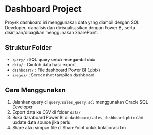 # Dashboard Project

Proyek dashboard ini menggunakan data yang diambil dengan SQL Developer, dianalisis dan divisualisasikan dengan Power BI, serta disimpan/dibagikan menggunakan SharePoint.

## Struktur Folder
- `query/` : SQL query untuk mengambil data
- `data/` : Contoh data hasil export
- `dashboard/` : File dashboard Power BI (.pbix)
- `images/` : Screenshot tampilan dashboard

## Cara Menggunakan
1. Jalankan query di `query/sales_query.sql` menggunakan Oracle SQL Developer
2. Export data ke CSV di folder `data/`
3. Buka dashboard Power BI di `dashboard/sales_dashboard.pbix` dan update data source jika perlu
4. Share atau simpan file di SharePoint untuk kolaborasi tim

